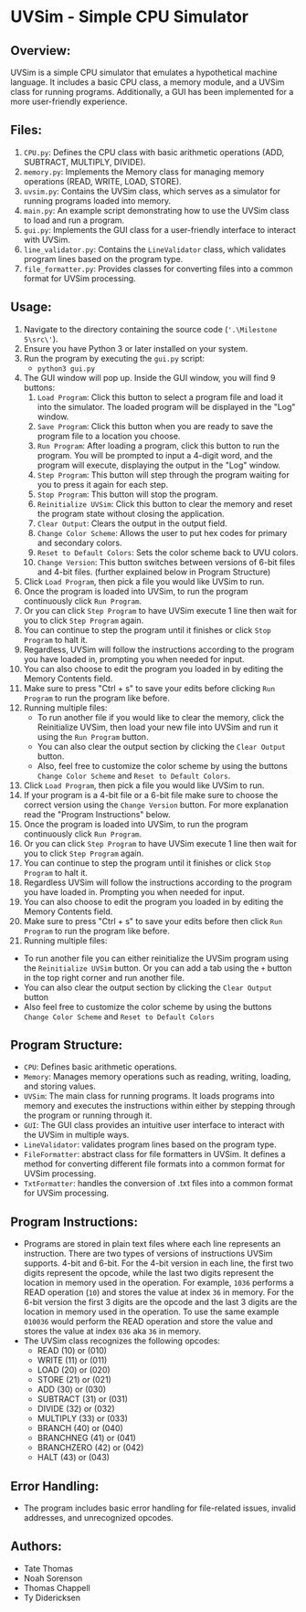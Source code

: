 # UVSim - Simple CPU Simulator

## Overview:
UVSim is a simple CPU simulator that emulates a hypothetical machine language. It includes a basic CPU class, a memory module, and a UVSim class for running programs. Additionally, a GUI has been implemented for a more user-friendly experience. 

## Files:
1. `CPU.py`: Defines the CPU class with basic arithmetic operations (ADD, SUBTRACT, MULTIPLY, DIVIDE).
2. `memory.py`: Implements the Memory class for managing memory operations (READ, WRITE, LOAD, STORE).
3. `uvsim.py`: Contains the UVSim class, which serves as a simulator for running programs loaded into memory.
4. `main.py`: An example script demonstrating how to use the UVSim class to load and run a program.
5. `gui.py`: Implements the GUI class for a user-friendly interface to interact with UVSim.
6. `line_validator.py`: Contains the `LineValidator` class, which validates program lines based on the program type.
7. `file_formatter.py`: Provides classes for converting files into a common format for UVSim processing.



## Usage: 

1. Navigate to the directory containing the source code (`'.\Milestone 5\src\'`).
2. Ensure you have Python 3 or later installed on your system.
3. Run the program by executing the `gui.py` script:
   - `python3 gui.py`
4. The GUI window will pop up. Inside the GUI window, you will find 9 buttons:
   1. `Load Program`: Click this button to select a program file and load it into the simulator. The loaded program will be displayed in the "Log" window.
   2. `Save Program`: Click this button when you are ready to save the program file to a location you choose.
   3. `Run Program`: After loading a program, click this button to run the program. You will be prompted to input a 4-digit word, and the program will execute, displaying the output in the "Log" window.
   4. `Step Program`: This button will step through the program waiting for you to press it again for each step.
   5. `Stop Program`: This button will stop the program.
   6. `Reinitialize UVSim`: Click this button to clear the memory and reset the program state without closing the application.
   7. `Clear Output`: Clears the output in the output field.
   8. `Change Color Scheme`: Allows the user to put hex codes for primary and secondary colors.
   9. `Reset to Default Colors`: Sets the color scheme back to UVU colors.
   10. `Change Version`: This button switches between versions of 6-bit files and 4-bit files. (further explained below in Program Structure)
5. Click `Load Program`, then pick a file you would like UVSim to run.
6. Once the program is loaded into UVSim, to run the program continuously click `Run Program`.
7. Or you can click `Step Program` to have UVSim execute 1 line then wait for you to click `Step Program` again.
8. You can continue to step the program until it finishes or click `Stop Program` to halt it.
9. Regardless, UVSim will follow the instructions according to the program you have loaded in, prompting you when needed for input.
10. You can also choose to edit the program you loaded in by editing the Memory Contents field.
11. Make sure to press "Ctrl + s" to save your edits before clicking `Run Program` to run the program like before.
12. Running multiple files:
    - To run another file if you would like to clear the memory, click the Reinitialize UVSim, then load your new file into UVSim and run it using the `Run Program` button.
    - You can also clear the output section by clicking the `Clear Output` button.
    - Also, feel free to customize the color scheme by using the buttons `Change Color Scheme` and `Reset to Default Colors`.
4. Click `Load Program`, then pick a file you would like UVSim to run.
5. If your program is a 4-bit file or a 6-bit file make sure to choose the correct version using the `Change Version` button. For more explanation read the "Program Instructions" below. 
6. Once the program is loaded into UVSim, to run the program continuously click `Run Program`.
7. Or you can click `Step Program` to have UVSim execute 1 line then wait for you to click `Step Program` again.
8. You can continue to step the program until it finishes or click `Stop Program` to halt it. 
9. Regardless UVSim will follow the instructions according to the program you have loaded in. Prompting you when needed for input.
10. You can also choose to edit the program you loaded in by editing the Memory Contents field.
11. Make sure to press "Ctrl + s" to save your edits before then click `Run Program` to run the program like before.
12. Running multiple files:
   - To run another file you can either reinitialize the UVSim program using the `Reinitialize UVSim` button. Or you can add a tab using the `+` button in the top right corner and run another file. 
   - You can also clear the output section by clicking the `Clear Output` button
   - Also feel free to customize the color scheme by using the buttons `Change Color Scheme` and `Reset to Default Colors`

## Program Structure:
- `CPU`: Defines basic arithmetic operations.
- `Memory`: Manages memory operations such as reading, writing, loading, and storing values.
- `UVSim`: The main class for running programs. It loads programs into memory and executes the instructions within either by stepping through the program or running through it.
- `GUI`: The GUI class provides an intuitive user interface to interact with the UVSim in multiple ways.
- `LineValidator`: validates program lines based on the program type.
- `FileFormatter`: abstract class for file formatters in UVSim. It defines a method for converting different file formats into a common format for UVSim processing.
- `TxtFormatter`: handles the conversion of .txt files into a common format for UVSim processing.



## Program Instructions:
- Programs are stored in plain text files where each line represents an instruction. There are two types of versions of instructions UVSim supports. 4-bit and 6-bit. For the 4-bit version in each line, the first two digits represent the opcode, while the last two digits represent the location in memory used in the operation. For example, `1036` performs a READ operation (`10`) and stores the value at index `36` in memory. For the 6-bit version the first 3 digits are the opcode and the last 3 digits are the location in memory used in the operation. To use the same example `010036` would perform the READ operation and store the value and stores the value at index `036` aka `36` in memory. 
- The UVSim class recognizes the following opcodes:
  - READ (10) or (010)
  - WRITE (11) or (011)
  - LOAD (20) or (020)
  - STORE (21) or (021)
  - ADD (30) or (030)
  - SUBTRACT (31) or (031)
  - DIVIDE (32) or (032)
  - MULTIPLY (33) or (033)
  - BRANCH (40) or (040)
  - BRANCHNEG (41) or (041)
  - BRANCHZERO (42) or (042)
  - HALT (43) or (043)

## Error Handling:
- The program includes basic error handling for file-related issues, invalid addresses, and unrecognized opcodes.

## Authors:
- Tate Thomas
- Noah Sorenson
- Thomas Chappell
- Ty Didericksen

